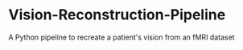 # Vision-Reconstruction-Pipeline
A Python pipeline to recreate a patient's vision from an fMRI dataset
